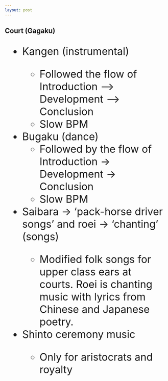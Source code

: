 ```yaml
---
layout: post
---
```


## Court (Gagaku)

<font size="6">
<ul>
<li>Kangen (instrumental)</li>
    <ul>
        <li>Followed the flow of Introduction --> Development --> Conclusion</li>
        <li>Slow BPM</li>
    </ul>


<li>Bugaku (dance)</i>
    <ul>
        <li>Followed by the flow of Introduction -> Development -> Conclusion</li>
        <li>Slow BPM</li>
    </ul>


<li>Saibara → ‘pack-horse driver songs’ and roei → ‘chanting’ (songs)</li>
  <ul>
    <li>Modified folk songs for upper class ears at courts. Roei is chanting music with lyrics from Chinese and Japanese poetry.</li>
  </ul>


<li>Shinto ceremony music</li>
    <ul>
        <li>Only for aristocrats and royalty</li>
    </ul>
</ul>
</font>